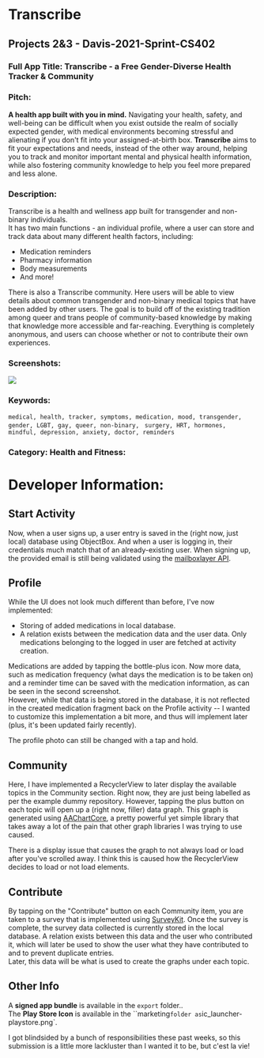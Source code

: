 # Transcribe
## Projects 2&3 - Davis-2021-Sprint-CS402

### Full App Title: Transcribe - a Free Gender-Diverse Health Tracker & Community 


### Pitch:
**A health app built with you in mind.** 
Navigating your health, safety, and well-being can be difficult when you exist outside the realm of socially expected gender, with medical environments becoming stressful and alienating if you don't fit into your assigned-at-birth box. **Transcribe** aims to fit your expectations and needs, instead of the other way around, helping you to track and monitor important mental and physical health information, while also fostering community knowledge to help you feel more prepared and less alone.  

### Description:

Transcribe is a health and wellness app built for transgender and non-binary individuals.   
It has two main functions - an individual profile, where a user can store and track data about many different health factors, including:  

* Medication reminders  
* Pharmacy information   
* Body measurements
* And more!     

There is also a Transcribe community. Here users will be able to view details about common transgender and non-binary medical topics that have been added by other users.  The goal is to build off of the existing tradition among queer and trans people of community-based knowledge by making that knowledge more accessible and far-reaching. Everything is completely anonymous, and users can choose whether or not to contribute their own experiences. 

### Screenshots:
![](../../Pictures/transcribe_3_screenshots.png)

### Keywords:
```medical, health, tracker, symptoms, medication, mood, transgender, gender, LGBT, gay, queer, non-binary,```
``` surgery, HRT, hormones, mindful, depression, anxiety, doctor, reminders```

### Category: Health and Fitness:

# Developer Information:

## Start Activity
Now, when a user signs up, a user entry is saved in the (right now, just local) database using ObjectBox. And when a user is logging in, their credentials much match that of an already-existing user. 
When signing up, the provided  email is still being validated using the [mailboxlayer API](https://mailboxlayer.com/). 


## Profile
While the UI does not look much different than before, I've now implemented:  

+ Storing of added medications in local database.   
+ A relation exists between the medication data and the user data. Only medications belonging to the logged in user are fetched at activity creation.

Medications are added by tapping the bottle-plus icon. Now more data, such as medication frequency (what days the medication is to be taken on) and a reminder time can be saved with the medication information, as can be seen in the second screenshot.   
However, while that data is being stored in the database, it is not reflected in the created medication fragment back on the Profile activity -- I wanted to customize this implementation a bit more, and thus will implement later (plus, it's been updated fairly recently).  

The profile photo can still be changed with a tap and hold. 

## Community
Here, I have implemented a RecyclerView to later display the available topics in the Community section. Right now, they are just being labelled as per the example dummy repository. However, tapping the plus button on each topic will open up a (right now, filler) data graph. This graph is generated using [AAChartCore](https://github.com/AAChartModel/AAChartCore), a pretty powerful yet simple library that takes away a lot of the pain that other graph libraries I was trying to use caused. 

There is a display issue that causes the graph to not always load or load after you've scrolled away. I think this is caused how the RecyclerView decides to load or not load elements.  

## Contribute
By tapping on the "Contribute" button on each Community item, you are taken to a survey that is implemented using [SurveyKit](https://github.com/quickbirdstudios/SurveyKit). Once the survey is complete, the survey data collected is currently stored in the local database. A relation exists between this data and the user who contributed it, which will later be used to show the user what they have contributed to and to prevent duplicate entries.   
Later, this data will be what is used to create the graphs under each topic. 

## Other Info

A **signed app bundle** is available in the `export` folder..   
The **Play Store Icon** is available in the ``marketing` folder as `ic_launcher-playstore.png`. 

I got blindsided by a bunch of responsibilities these past weeks, so this submission is a little more lackluster than I wanted it to be, but c'est la vie!